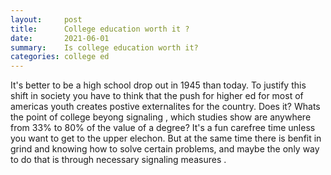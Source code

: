 ```yaml
---
layout:     post
title:      College education worth it ?
date:       2021-06-01
summary:    Is college education worth it?
categories: college ed
---
```

It's better to be a high school drop out in 1945 than today. To justify this shift in society you have to think that the push for higher ed for most of americas youth creates postive externalites for the country. Does it? Whats the point of college beyong signaling , which studies show are anywhere from 33% to 80% of the value of a degree? It's a fun carefree time unless you want to get to the upper elechon. But at the same time there is benfit in grind and knowing how to solve certain problems, and maybe the only way to do that is through necessary signaling measures .
